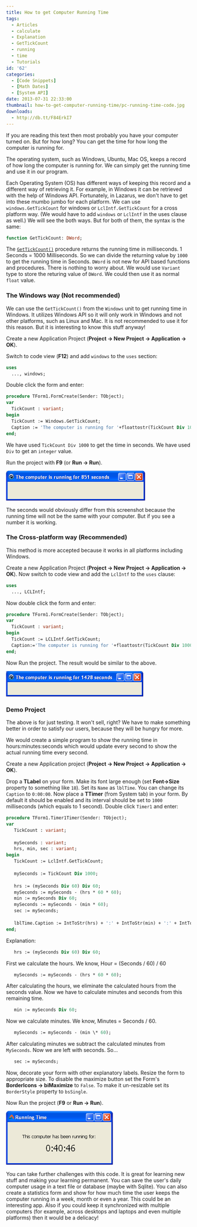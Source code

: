 ```yaml
---
title: How to get Computer Running Time
tags:
  - Articles
  - calculate
  - Explanation
  - GetTickCount
  - running
  - time
  - Tutorials
id: '62'
categories:
  - [Code Snippets]
  - [Math Dates]
  - [System API]
date: 2013-07-31 22:33:00
thumbnail: how-to-get-computer-running-time/pc-running-time-code.jpg
downloads:
  - http://db.tt/F84ErkI7
---
```


If you are reading this text then most probably you have your computer turned on. But for how long? You can get the time for how long the computer is running for.
<!-- more -->


The operating system, such as Windows, Ubuntu, Mac OS, keeps a record of how long the computer is running for. We can simply get the running time and use it in our program.

Each Operating System (OS) has different ways of keeping this record and a different way of retrieving it. For example, in Windows it can be retrieved with the help of Windows API. Fortunately, in Lazarus, we don't have to get into these mumbo jumbo for each platform. We can use `windows.GetTickCount` for windows or `LclIntf.GetTickCount` for a cross platform way. (We would have to add `windows` or `LclIntf` in the uses clause as well.) We will see the both ways. But for both of them, the syntax is the same:

```pascal
function GetTickCount: DWord;
```

The [`GetTickCount()`](http://lazarus-ccr.sourceforge.net/docs/lcl/lclintf/gettickcount.html) procedure returns the running time in milliseconds. 1 Seconds = 1000 Milliseconds. So we can divide the returning value by `1000` to get the running time in Seconds. `DWord` is not new for API based functions and procedures. There is nothing to worry about. We would use `Variant` type to store the returing value of `DWord`. We could then use it as normal `float` value.


### The Windows way (Not recommended)

We can use the `GetTickCount()` from the `Windows` unit to get running time in Windows. It utilizes Windows API so it will only work in Windows and not other platforms, such as Linux and Mac. It is not recommended to use it for this reason. But it is interesting to know this stuff anyway!

Create a new Application Project (**Project -> New Project -> Application -> OK**).

Switch to code view (**F12**) and add `windows` to the `uses` section:

```pascal
uses
  ..., windows;
```

Double click the form and enter:

```pascal
procedure TForm1.FormCreate(Sender: TObject);
var
  TickCount : variant;
begin
  TickCount := Windows.GetTickCount;
  Caption := 'The computer is running for '+floattostr(TickCount Div 1000)+' seconds';
end;
```

We have used `TickCount Div 1000` to get the time in seconds. We have used `Div` to get an `integer` value.

Run the project with **F9** (or **Run -> Run**).


![](how-to-get-computer-running-time/pc-running-time-lazarus.gif)


The seconds would obviously differ from this screenshot because the running time will not be the same with your computer. But if you see a number it is working.


### The Cross-platform way (Recommended)

This method is more accepted because it works in all platforms including Windows.

Create a new Application Project (**Project -> New Project -> Application -> OK**). Now switch to code view and add the `LclIntf` to the `uses` clause:

```pascal
uses
  ..., LCLIntf;
```

Now double click the form and enter:

```pascal
procedure TForm1.FormCreate(Sender: TObject);
var
  TickCount : variant;
begin
  TickCount := LCLIntf.GetTickCount;
  Caption:='The computer is running for '+floattostr(TickCount Div 1000)+' seconds';
end;
```

Now Run the project. The result would be similar to the above.


![](how-to-get-computer-running-time/pc-running-time-lazarus2.gif)



### Demo Project

The above is for just testing. It won't sell, right? We have to make something better in order to satisfy our users, because they will be hungry for more.

We would create a simple program to show the running time in hours:minutes:seconds which would update every second to show the actual running time every second.

Create a new Application project (**Project -> New Project -> Application -> OK**).

Drop a **TLabel** on your form. Make its font large enough (set **Font->Size** property to something like `18`). Set its `Name` as `lblTime`. You can change its `Caption` to `0:00:00`. Now place a **TTimer** (from System tab) in your form. By default it should be enabled and its interval should be set to `1000` milliseconds (which equals to 1 second). Double click `Timer1` and enter:

```pascal
procedure TForm1.Timer1Timer(Sender: TObject);
var
   TickCount : variant;

   mySeconds : variant;
   hrs, min, sec : variant;
begin
   TickCount := LclIntf.GetTickCount;

   mySeconds := TickCount Div 1000;

   hrs := (mySeconds Div 60) Div 60;
   mySeconds := mySeconds - (hrs * 60 * 60);
   min := mySeconds Div 60;
   mySeconds := mySeconds - (min * 60);
   sec := mySeconds;

   lblTime.Caption := IntToStr(hrs) + ':' + IntToStr(min) + ':' + IntToStr(sec);
end;
```

Explanation:

```pascal
   hrs := (mySeconds Div 60) Div 60;
```

First we calculate the hours. We know, Hour = (Seconds / 60) / 60

```pascal
   mySeconds := mySeconds - (hrs * 60 * 60);
```

After calculating the hours, we eliminate the calculated hours from the seconds value. Now we have to calculate minutes and seconds from this remaining time.

```pascal
   min := mySeconds Div 60;
```

Now we calculate minutes. We know, Minutes = Seconds / 60.

```pascal
   mySeconds := mySeconds - (min \* 60);
```

After calculating minutes we subtract the calculated minutes from `MySeconds`. Now we are left with seconds. So...

```pascal
   sec := mySeconds;
```

Now, decorate your form with other explanatory labels. Resize the form to appropriate size. To disable the maximize button set the Form's **BorderIcons -> biMaximize** to `False`. To make it un-resizable set its `BorderStyle` property to `bsSingle`.

Now Run the project (**F9** or **Run -> Run**).


![](how-to-get-computer-running-time/running-time-sample-lazarus.gif)


You can take further challenges with this code. It is great for learning new stuff and making your learning permanent. You can save the user's daily computer usage in a text file or database (maybe with Sqlite). You can also create a statistics form and show for how much time the user keeps the computer running in a week, month or even a year. This could be an interesting app. Also if you could keep it synchronized with multiple computers (for example, across desktops and laptops and even multiple platforms) then it would be a delicacy!
